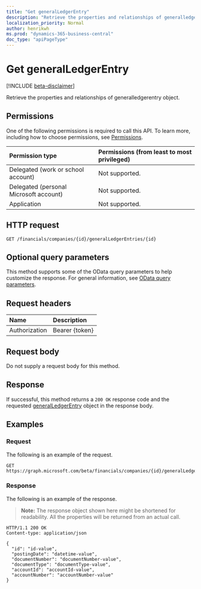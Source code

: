 ```yaml
---
title: "Get generalLedgerEntry"
description: "Retrieve the properties and relationships of generalledgerentry object."
localization_priority: Normal
author: henrikwh
ms.prod: "dynamics-365-business-central"
doc_type: "apiPageType"
---
```


# Get generalLedgerEntry

[!INCLUDE [beta-disclaimer](../../includes/beta-disclaimer.md)]

Retrieve the properties and relationships of generalledgerentry object.

## Permissions

One of the following permissions is required to call this API. To learn more, including how to choose permissions, see [Permissions](/graph/permissions-reference).

| Permission type                        | Permissions (from least to most privileged) |
|:---------------------------------------|:--------------------------------------------|
| Delegated (work or school account)     | Not supported. |
| Delegated (personal Microsoft account) | Not supported. |
| Application                            | Not supported. |

## HTTP request

<!-- { "blockType": "ignored" } -->

```http
GET /financials/companies/{id}/generalLedgerEntries/{id}
```

## Optional query parameters

This method supports some of the OData query parameters to help customize the response. For general information, see [OData query parameters](/graph/query-parameters).

## Request headers

| Name      |Description|
|:----------|:----------|
| Authorization | Bearer {token} |

## Request body

Do not supply a request body for this method.

## Response

If successful, this method returns a `200 OK` response code and the requested [generalLedgerEntry](../resources/dynamics-generalledgerentry.md) object in the response body.

## Examples

### Request

The following is an example of the request.
<!-- {
  "blockType": "request",
  "name": "get_generalledgerentry"
}-->

```http
GET https://graph.microsoft.com/beta/financials/companies/{id}/generalLedgerEntries/{id}
```

### Response

The following is an example of the response.

> **Note:** The response object shown here might be shortened for readability. All the properties will be returned from an actual call.

<!-- {
  "blockType": "response",
  "truncated": true,
  "@odata.type": "microsoft.graph.generalLedgerEntry"
} -->

```http
HTTP/1.1 200 OK
Content-type: application/json

{
  "id": "id-value",
  "postingDate": "datetime-value",
  "documentNumber": "documentNumber-value",
  "documentType": "documentType-value",
  "accountId": "accountId-value",
  "accountNumber": "accountNumber-value"
}
```

<!-- uuid: 16cd6b66-4b1a-43a1-adaf-3a886856ed98
2019-02-04 14:57:30 UTC -->
<!-- {
  "type": "#page.annotation",
  "description": "Get generalLedgerEntry",
  "keywords": "",
  "section": "documentation",
  "tocPath": ""
}-->